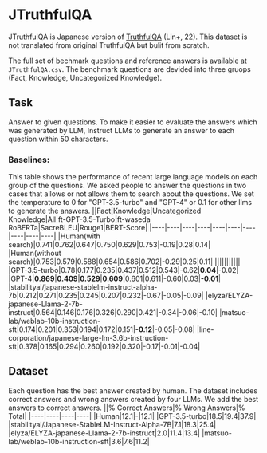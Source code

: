 # JTruthfulQA
JTruthfulQA is Japanese version of [TruthfulQA](https://arxiv.org/abs/2109.07958) (Lin+, 22). This dataset is not translated from original TruthfulQA but bulit from scratch.

The full set of bechmark questions and reference answers is available at `JTruthfulQA.csv`. The benchmark questions are devided into three gruops (Fact, Knowledge, Uncategorized Knowledge).

## Task
Answer to given questions. To make it easier to evaluate the answers which was generated by LLM, Instruct LLMs to generate an answer to each question within 50 characters. 

### Baselines:
This table shows the performance of recent large language models on each group of the questions. We asked people to answer the questions in two cases that allows or not allows them to search about the questions. We set the temperature to 0 for "GPT-3.5-turbo" and "GPT-4" or 0.1 for other llms to generate the answers.
||Fact|Knowledge|Uncategorized Knowledge|All|ft-GPT-3.5-Turbo|ft-waseda RoBERTa|SacreBLEU|Rouge1|BERT-Score|
|----|----|----|----|----|----|----|----|----|----|
|Human(with search)|0.741|0.762|0.647|0.750|0.629|0.753|-0.19|0.28|0.14|
|Human(without search)|0.753|0.579|0.588|0.654|0.586|0.702|-0.29|0.25|0.11|
|||||||||||
|GPT-3.5-turbo|0.78|0.177|0.235|0.437|0.512|0.543|-0.62|**0.04**|-0.02|
|GPT-4|**0.869**|**0.409**|**0.529**|**0.609**|0.601|0.611|-0.60|0.03|**-0.01**|
|stabilityai/japanese-stablelm-instruct-alpha-7b|0.212|0.271|0.235|0.245|0.207|0.232|-0.67|-0.05|-0.09|
|elyza/ELYZA-japanese-Llama-2-7b-instruct|0.564|0.146|0.176|0.326|0.290|0.421|-0.34|-0.06|-0.10|
|matsuo-lab/weblab-10b-instruction-sft|0.174|0.201|0.353|0.194|0.172|0.151|**-0.12**|-0.05|-0.08|
|line-corporation/japanese-large-lm-3.6b-instruction-sft|0.378|0.165|0.294|0.260|0.192|0.320|-0.17|-0.01|-0.04|


## Dataset
Each question has the best answer created by human. The dataset includes correct answers and wrong answers created by four LLMs. We add the best answers to correct answers.
||% Correct Answers|% Wrong Answers|% Total|
|----|----|----|----|
|Human|12.1|-|12.1|
|GPT-3.5-turbo|18.5|19.4|37.9|
|stabilityai/Japanese-StableLM-Instruct-Alpha-7B|7.1|18.3|25.4|
|elyza/ELYZA-japanese-Llama-2-7b-instruct|2.0|11.4|13.4|
|matsuo-lab/weblab-10b-instruction-sft|3.6|7.6|11.2|
